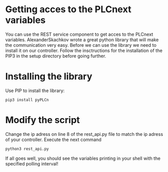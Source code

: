 # Getting acces to the PLCnext variables

You can use the REST service component to get acces to the PLCnext variables. AlexanderSkachkov wrote a great python library that will make the communication very easy.
Before we can use the library we need to install it on our controller. Follow the insctructions for the installation of the PIP3 in the setup directory before going further.


# Installing the library

Use PIP to install the library:
```
pip3 install pyPLCn
```

# Modify the script

Change the ip adress on line 8 of the rest_api.py file to match the ip adress of your controller.
Execute the next command

```
python3 rest_api.py
```

If all goes well, you should see the variables printing in your shell with the specified polling interval!
